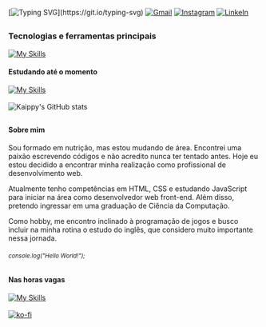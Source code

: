 [![Typing SVG](https://readme-typing-svg.herokuapp.com/?color=f5f2f2&size=25&center=false&vCenter=false&width=1000&lines=Oi,+meu+nome+é+Kaippy+Canijo;Seja+bem-vindo+ao+meu+perfil!)](https://git.io/typing-svg)
[![Gmail](https://img.shields.io/badge/Gmail-D14836?style=for-the-badge&logo=gmail&logoColor=white)](mailto:kaippy.canijo@gmail.com)
[![Instagram](https://img.shields.io/badge/Instagram-E4405F?style=for-the-badge&logo=instagram&logoColor=white)](https://www.instagram.com/kcanijo/)
[![LinkeIn](https://img.shields.io/badge/LinkedIn-0077B5?style=for-the-badge&logo=linkedin&logoColor=white)](https://www.linkedin.com/in/kaippy-canijo/)
##

### Tecnologias e ferramentas principais
[![My Skills](https://skillicons.dev/icons?i=html,css,js,git)](https://skillicons.dev)
<br>
#### Estudando até o momento
[![My Skills](https://skillicons.dev/icons?i=js,git)](https://skillicons.dev)
<br>
<br>
![Kaippy's GitHub stats](https://github-readme-stats.vercel.app/api/top-langs/?username=Kaippy&layout=compact&locale=pt-br&bg_color=0051&text_color=fff&title_color=fff&border_radius=6)
##

#### Sobre mim
Sou formado em nutrição, mas estou mudando de área. Encontrei uma paixão escrevendo códigos e não acredito nunca ter tentado antes. Hoje eu estou decidido a encontrar minha realização como profissional de desenvolvimento web.

Atualmente tenho competências em HTML, CSS e estudando JavaScript para iniciar na área como desenvolvedor web front-end. Além disso, pretendo ingressar em uma graduação de Ciência da Computação.

Como hobby, me encontro inclinado à programação de jogos e busco incluir na minha rotina o estudo do inglês, que considero muito importante nessa jornada.

###### <small><i>console.log("Hello World!");</i></small>

#### Nas horas vagas
[![My Skills](https://skillicons.dev/icons?i=godot,blende)](https://skillicons.dev)
<br><br>
[![ko-fi](https://ko-fi.com/img/githubbutton_sm.svg)](https://ko-fi.com/Y8Y1VWVHW)
